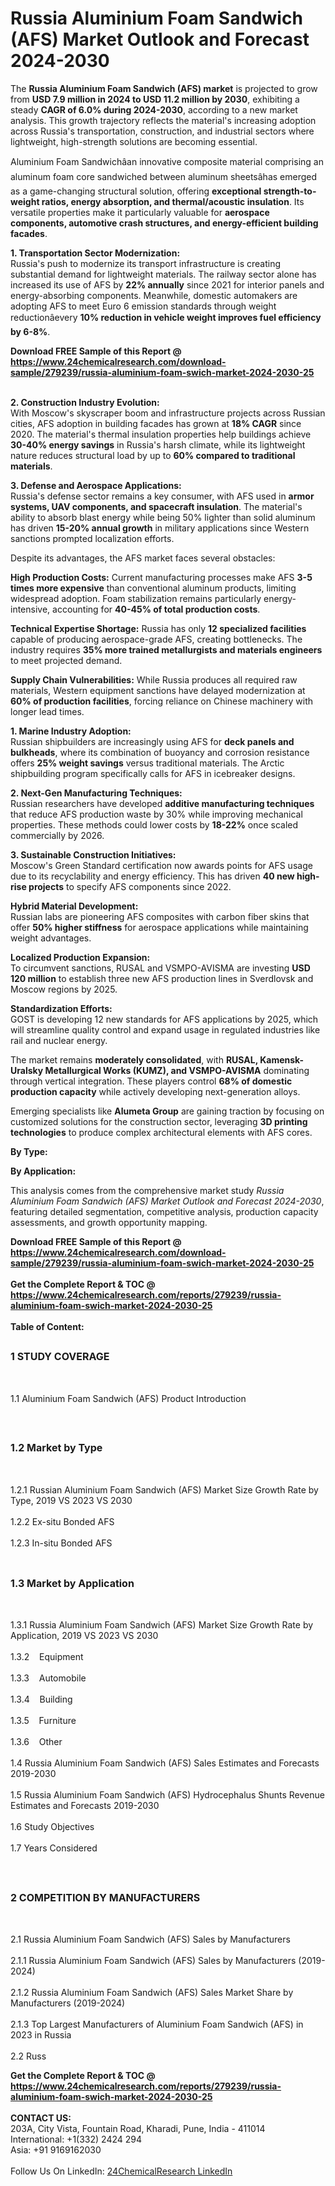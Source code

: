 <h1>Russia Aluminium Foam Sandwich (AFS) Market Outlook and Forecast 2024-2030</h1><p>The <strong>Russia Aluminium Foam Sandwich (AFS) market</strong> is projected to grow from <strong>USD 7.9 million in 2024 to USD 11.2 million by 2030</strong>, exhibiting a steady <strong>CAGR of 6.0% during 2024-2030</strong>, according to a new market analysis. This growth trajectory reflects the material's increasing adoption across Russia's transportation, construction, and industrial sectors where lightweight, high-strength solutions are becoming essential.</p><p>Aluminium Foam Sandwichâan innovative composite material comprising an aluminum foam core sandwiched between aluminum sheetsâhas emerged as a game-changing structural solution, offering <strong>exceptional strength-to-weight ratios, energy absorption, and thermal/acoustic insulation</strong>. Its versatile properties make it particularly valuable for <strong>aerospace components, automotive crash structures, and energy-efficient building facades</strong>.</p><p><strong>1. Transportation Sector Modernization:</strong><br>
Russia's push to modernize its transport infrastructure is creating substantial demand for lightweight materials. The railway sector alone has increased its use of AFS by <strong>22% annually</strong> since 2021 for interior panels and energy-absorbing components. Meanwhile, domestic automakers are adopting AFS to meet Euro 6 emission standards through weight reductionâevery <strong>10% reduction in vehicle weight improves fuel efficiency by 6-8%</strong>.</p><div><b>Download FREE Sample of this Report @ 
            <a href="https://www.24chemicalresearch.com/download-sample/279239/russia-aluminium-foam-swich-market-2024-2030-25">
            https://www.24chemicalresearch.com/download-sample/279239/russia-aluminium-foam-swich-market-2024-2030-25</a></b></div><br><p><strong>2. Construction Industry Evolution:</strong><br>
With Moscow's skyscraper boom and infrastructure projects across Russian cities, AFS adoption in building facades has grown at <strong>18% CAGR</strong> since 2020. The material's thermal insulation properties help buildings achieve <strong>30-40% energy savings</strong> in Russia's harsh climate, while its lightweight nature reduces structural load by up to <strong>60% compared to traditional materials</strong>.</p><p><strong>3. Defense and Aerospace Applications:</strong><br>
Russia's defense sector remains a key consumer, with AFS used in <strong>armor systems, UAV components, and spacecraft insulation</strong>. The material's ability to absorb blast energy while being 50% lighter than solid aluminum has driven <strong>15-20% annual growth</strong> in military applications since Western sanctions prompted localization efforts.</p><p>Despite its advantages, the AFS market faces several obstacles:</p><p><strong>High Production Costs:</strong> Current manufacturing processes make AFS <strong>3-5 times more expensive</strong> than conventional aluminum products, limiting widespread adoption. Foam stabilization remains particularly energy-intensive, accounting for <strong>40-45% of total production costs</strong>.</p><p><strong>Technical Expertise Shortage:</strong> Russia has only <strong>12 specialized facilities</strong> capable of producing aerospace-grade AFS, creating bottlenecks. The industry requires <strong>35% more trained metallurgists and materials engineers</strong> to meet projected demand.</p><p><strong>Supply Chain Vulnerabilities:</strong> While Russia produces all required raw materials, Western equipment sanctions have delayed modernization at <strong>60% of production facilities</strong>, forcing reliance on Chinese machinery with longer lead times.</p><p><strong>1. Marine Industry Adoption:</strong><br>
Russian shipbuilders are increasingly using AFS for <strong>deck panels and bulkheads</strong>, where its combination of buoyancy and corrosion resistance offers <strong>25% weight savings</strong> versus traditional materials. The Arctic shipbuilding program specifically calls for AFS in icebreaker designs.</p><p><strong>2. Next-Gen Manufacturing Techniques:</strong><br>
Russian researchers have developed <strong>additive manufacturing techniques</strong> that reduce AFS production waste by 30% while improving mechanical properties. These methods could lower costs by <strong>18-22%</strong> once scaled commercially by 2026.</p><p><strong>3. Sustainable Construction Initiatives:</strong><br>
Moscow's Green Standard certification now awards points for AFS usage due to its recyclability and energy efficiency. This has driven <strong>40 new high-rise projects</strong> to specify AFS components since 2022.</p><p><strong>Hybrid Material Development:</strong><br>
    Russian labs are pioneering AFS composites with carbon fiber skins that offer <strong>50% higher stiffness</strong> for aerospace applications while maintaining weight advantages.</p><p><strong>Localized Production Expansion:</strong><br>
    To circumvent sanctions, RUSAL and VSMPO-AVISMA are investing <strong>USD 120 million</strong> to establish three new AFS production lines in Sverdlovsk and Moscow regions by 2025.</p><p><strong>Standardization Efforts:</strong><br>
    GOST is developing 12 new standards for AFS applications by 2025, which will streamline quality control and expand usage in regulated industries like rail and nuclear energy.</p><p>The market remains <strong>moderately consolidated</strong>, with <strong>RUSAL, Kamensk-Uralsky Metallurgical Works (KUMZ), and VSMPO-AVISMA</strong> dominating through vertical integration. These players control <strong>68% of domestic production capacity</strong> while actively developing next-generation alloys.</p><p>Emerging specialists like <strong>Alumeta Group</strong> are gaining traction by focusing on customized solutions for the construction sector, leveraging <strong>3D printing technologies</strong> to produce complex architectural elements with AFS cores.</p><p><strong>By Type:</strong></p><p><strong>By Application:</strong></p><p>This analysis comes from the comprehensive market study <em>Russia Aluminium Foam Sandwich (AFS) Market Outlook and Forecast 2024-2030</em>, featuring detailed segmentation, competitive analysis, production capacity assessments, and growth opportunity mapping.</p><div><b>Download FREE Sample of this Report @ 
            <a href="https://www.24chemicalresearch.com/download-sample/279239/russia-aluminium-foam-swich-market-2024-2030-25">
            https://www.24chemicalresearch.com/download-sample/279239/russia-aluminium-foam-swich-market-2024-2030-25</a></b></div><br><div><b>Get the Complete Report & TOC @ 
            <a href="https://www.24chemicalresearch.com/reports/279239/russia-aluminium-foam-swich-market-2024-2030-25">
            https://www.24chemicalresearch.com/reports/279239/russia-aluminium-foam-swich-market-2024-2030-25</a></b></div><br>
            <b>Table of Content:</b><p><h2><span style="font-size:16px"><strong>1 STUDY COVERAGE</strong></span></h2><br />
<p>1.1 Aluminium Foam Sandwich (AFS) Product Introduction</p><br />
<h2><span style="font-size:16px"><strong>1.2 Market by Type</strong></span></h2><br />
<p>1.2.1 Russian Aluminium Foam Sandwich (AFS) Market Size Growth Rate by Type, 2019 VS 2023 VS 2030<br /><br />
1.2.2 Ex-situ Bonded AFS&nbsp;&nbsp; &nbsp;<br /><br />
1.2.3 In-situ Bonded AFS<br /><br />
<h2><span style="font-size:16px"><strong>1.3 Market by Application</strong></span></h2><br />
<p>1.3.1 Russia Aluminium Foam Sandwich (AFS) Market Size Growth Rate by Application, 2019 VS 2023 VS 2030<br /><br />
1.3.2&nbsp;&nbsp; &nbsp;Equipment<br /><br />
1.3.3&nbsp;&nbsp; &nbsp;Automobile<br /><br />
1.3.4&nbsp;&nbsp; &nbsp;Building<br /><br />
1.3.5&nbsp;&nbsp; &nbsp;Furniture<br /><br />
1.3.6&nbsp;&nbsp; &nbsp;Other<br /><br />
1.4 Russia Aluminium Foam Sandwich (AFS) Sales Estimates and Forecasts 2019-2030<br /><br />
1.5 Russia Aluminium Foam Sandwich (AFS) Hydrocephalus Shunts Revenue Estimates and Forecasts 2019-2030<br /><br />
1.6 Study Objectives<br /><br />
1.7 Years Considered</p><br />
<h2><span style="font-size:16px"><strong>2 COMPETITION BY MANUFACTURERS</strong></span></h2><br />
<p>2.1 Russia Aluminium Foam Sandwich (AFS) Sales by Manufacturers<br /><br />
2.1.1 Russia Aluminium Foam Sandwich (AFS) Sales by Manufacturers (2019-2024)<br /><br />
2.1.2 Russia Aluminium Foam Sandwich (AFS) Sales Market Share by Manufacturers (2019-2024)<br /><br />
2.1.3 Top Largest Manufacturers of Aluminium Foam Sandwich (AFS) in 2023 in Russia<br /><br />
2.2 Russ</p><div><b>Get the Complete Report & TOC @ 
            <a href="https://www.24chemicalresearch.com/reports/279239/russia-aluminium-foam-swich-market-2024-2030-25">
            https://www.24chemicalresearch.com/reports/279239/russia-aluminium-foam-swich-market-2024-2030-25</a></b></div><br><b>CONTACT US:</b><br>
            203A, City Vista, Fountain Road, Kharadi, Pune, India - 411014<br>
            International: +1(332) 2424 294<br>
            Asia: +91 9169162030 <br><br>
            Follow Us On LinkedIn: <a href="https://www.linkedin.com/company/24chemicalresearch/">24ChemicalResearch LinkedIn</a>